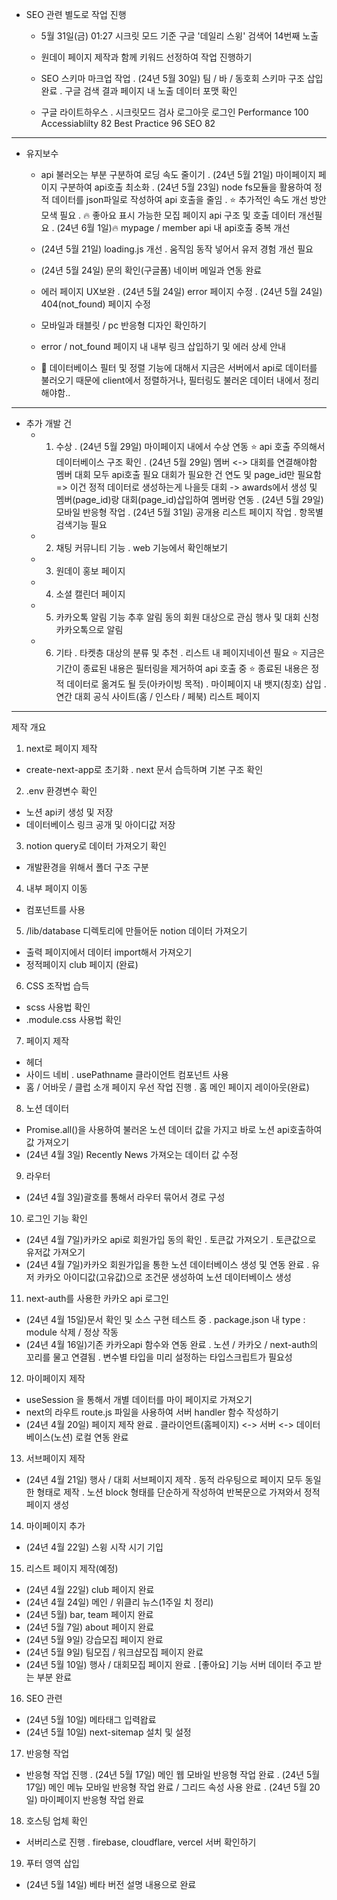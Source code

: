 * SEO 관련 별도로 작업 진행
   - 5월 31일(금) 01:27 시크릿 모드 기준 구글 '데일리 스윙' 검색어 14번째 노출
   - 원데이 페이지 제작과 함께 키워드 선정하여 작업 진행하기
   
   - SEO 스키마 마크업 작업
      . (24년 5월 30일) 팀 / 바 / 동호회 스키마 구조 삽입 완료
      . 구글 검색 결과 페이지 내 노출 데이터 포맷 확인

   - 구글 라이트하우스 
      . 시크릿모드 검사       로그아웃    로그인
         Performance       100
         Accessiablilty    82
         Best Practice     96
         SEO               82

--------------------------

* 유지보수
   - api 불러오는 부분 구분하여 로딩 속도 줄이기
      . (24년 5월 21일) 마이페이지 페이지 구분하여 api호출 최소화
      . (24년 5월 23일) node fs모듈을 활용하여 정적 데이터를 json파일로 작성하여 api 호출을 줄임
      . ⭐️ 추가적인 속도 개선 방안 모색 필요
      . 🔥 좋아요 표시 가능한 모집 페이지 api 구조 및 호출 데이터 개선필요
      . (24년 6월 1일)🔥 mypage / member api 내 api호출 중복 개선
      
   - (24년 5월 21일) loading.js 개선
      . 움직임 동작 넣어서 유저 경험 개선 필요
   - (24년 5월 24일) 문의 확인(구글폼) 네이버 메일과 연동 완료
   - 에러 페이지 UX보완
      . (24년 5월 24일) error 페이지 수정
      . (24년 5월 24일) 404(not_found) 페이지 수정
   
   - 모바일과 태블릿 / pc 반응형 디자인 확인하기
   
   - error / not_found 페이지 내 내부 링크 삽입하기 및 에러 상세 안내

   - 💬 데이터베이스 필터 및 정렬 기능에 대해서 지금은 서버에서 api로 데이터를 불러오기 때문에 client에서 정렬하거나, 필터링도 불러온 데이터 내에서 정리해야함..

-----------------------

* 추가 개발 건
   - 1. 수상
      . (24년 5월 29일) 마이페이지 내에서 수상 연동
         ⭐️ api 호출 주의해서 데이터베이스 구조 확인
      . (24년 5월 29일) 멤버 <-> 대회를 연결해야함
         멤버 대회 모두 api호출 필요
         대회가 필요한 건 연도 및 page_id만 필요함 => 이건 정적 데이터로 생성하는게 나을듯 대회
         -> awards에서 생성 및 멤버(page_id)랑 대회(page_id)삽입하여 멤버랑 연동
      . (24년 5월 29일) 모바일 반응형 작업
      . (24년 5월 31일) 공개용 리스트 페이지 작업
      . 항목별 검색기능 필요

   - 2. 채팅 커뮤니티 기능
      . web 기능에서 확인해보기

   - 3. 원데이 홍보 페이지

   - 4. 소셜 캘린더 페이지
   
   - 5. 카카오톡 알림 기능
      추후 알림 동의 회원 대상으로 관심 행사 및 대회 신청 카카오톡으로 알림

   - 6. 기타
      . 타켓층 대상의 분류 및 추천
      . 리스트 내 페이지네이션 필요
         ⭐️ 지금은 기간이 종료된 내용은 필터링을 제거하여 api 호출 중
         ⭐️ 종료된 내용은 정적 데이터로 옮겨도 될 듯(아카이빙 목적)
      . 마이페이지 내 뱃지(칭호) 삽입
      . 연간 대회 공식 사이트(홈 / 인스타 / 페북) 리스트 페이지

-----------------------

제작 개요
1. next로 페이지 제작
 - create-next-app로 초기화
    . next 문서 습득하며 기본 구조 확인

2. .env 환경변수 확인
 - 노션 api키 생성 및 저장
 - 데이터베이스 링크 공개 및 아이디값 저장 

3. notion query로 데이터 가져오기 확인
 - 개발환경을 위해서 폴더 구조 구분

4. 내부 페이지 이동
 - <Link> 컴포넌트를 사용

5. /lib/database 디렉토리에 만들어둔 notion 데이터 가져오기
 - 출력 페이지에서 데이터 import해서 가져오기
 - 정적페이지 club 페이지 (완료)

6. CSS 조작법 습득
 - scss 사용법 확인
 - .module.css 사용법 확인

7. 페이지 제작
 - 헤더
 - 사이드 네비
    . usePathname 클라이언트 컴포넌트 사용
 - 홈 / 어바웃 / 클럽 소개 페이지 우선 작업 진행
    . 홈 메인 페이지 레이아웃(완료)

8. 노션 데이터
 - Promise.all()을 사용하여 불러온 노션 데이터 값을 가지고 바로 노션 api호출하여 값 가져오기
 - (24년 4월 3일) Recently News 가져오는 데이터 값 수정

9. 라우터
 - (24년 4월 3일)괄호를 통해서 라우터 묶어서 경로 구성

10. 로그인 기능 확인
 - (24년 4월 7일)카카오 api로 회원가입 동의 확인
    . 토큰값 가져오기
    . 토큰값으로 유저값 가져오기
 - (24년 4월 7일)카카오 회원가입을 통한 노션 데이터베이스 생성 및 연동 완료
    . 유저 카카오 아이디값(고유값)으로 조건문 생성하여 노션 데이터베이스 생성

11. next-auth를 사용한 카카오 api 로그인
 - (24년 4월 15일)문서 확인 및 소스 구현 테스트 중
    . package.json 내 type : module 삭제 / 정상 작동
 - (24년 4월 16일)기존 카카오api 함수와 연동 완료
    . 노션 / 카카오 / next-auth의 꼬리를 물고 연결됨
    . 변수별 타입을 미리 설정하는 타입스크립트가 필요성

12. 마이페이지 제작
 - useSession 을 통해서 개별 데이터를 마이 페이지로 가져오기
 - next의 라우트 route.js 파일을 사용하여 서버 handler 함수 작성하기
 - (24년 4월 20일) 페이지 제작 완료
    . 클라이언트(홈페이지) <-> 서버 <-> 데이터베이스(노션) 로컬 연동 완료 

13. 서브페이지 제작
 - (24년 4월 21일) 행사 / 대회 서브페이지 제작
    . 동적 라우팅으로 페이지 모두 동일한 형태로 제작
    . 노션 block 형태를 단순하게 작성하여 반복문으로 가져와서 정적 페이지 생성

14. 마이페이지 추가
 - (24년 4월 22일) 스윙 시작 시기 기입

15. 리스트 페이지 제작(예정)
 - (24년 4월 22일) club 페이지 완료
 - (24년 4월 24일) 메인 / 위클리 뉴스(1주일 치 정리)
 - (24년 5월) bar, team 페이지 완료
 - (24년 5월 7일) about 페이지 완료
 - (24년 5월 9일) 강습모집 페이지 완료
 - (24년 5월 9일) 팀모집 / 워크샵모집 페이지 완료
 - (24년 5월 10일) 행사 / 대회모집 페이지 완료
   . [좋아요] 기능 서버 데이터 주고 받는 부분 완료

16. SEO 관련
 - (24년 5월 10일) 메타태그 입력왑료
 - (24년 5월 10일) next-sitemap 설치 및 설정

17. 반응형 작업
 - 반응형 작업 진행
  . (24년 5월 17일) 메인 웹 모바일 반응형 작업 완료
  . (24년 5월 17일) 메인 메뉴 모바일 반응형 작업 완료 / 그리드 속성 사용 완료
  . (24년 5월 20일) 마이페이지 반응형 작업 완료

18. 호스팅 업체 확인
 - 서버리스로 진행
   . firebase, cloudflare, vercel 서버 확인하기

19. 푸터 영역 삽입
 - (24년 5월 14일) 베타 버전 설명 내용으로 완료